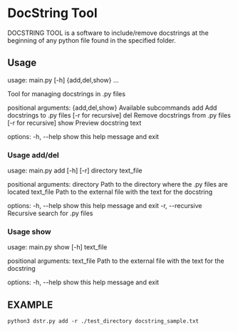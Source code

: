 # DocString Tool

DOCSTRING TOOL is a software to include/remove docstrings at the beginning of any python file found in the specified folder.

## Usage

usage: main.py [-h] {add,del,show} ...

Tool for managing docstrings in .py files

positional arguments:
  {add,del,show}  Available subcommands
    add           Add docstrings to .py files [-r for recursive]
    del           Remove docstrings from .py files [-r for recursive]
    show          Preview docstring text

options:
  -h, --help      show this help message and exit



### Usage add/del

usage: main.py add [-h] [-r] directory text_file

positional arguments:
  directory        Path to the directory where the .py files are located
  text_file        Path to the external file with the text for the docstring

options:
  -h, --help       show this help message and exit
  -r, --recursive  Recursive search for .py files

### Usage show

usage: main.py show [-h] text_file

positional arguments:
  text_file   Path to the external file with the text for the docstring

options:
  -h, --help  show this help message and exit


## EXAMPLE


``` python3 dstr.py add -r ./test_directory docstring_sample.txt  ```

